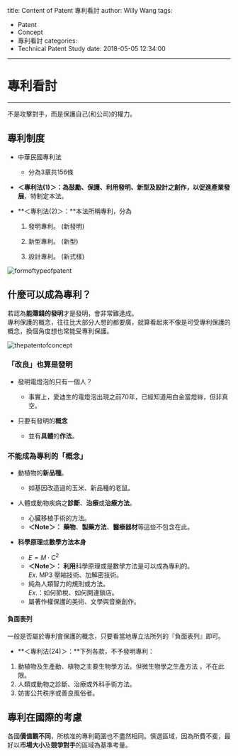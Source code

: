 title: Content of Patent 專利看討
author: Willy Wang
tags:
  - Patent
  - Concept
  - 專利看討
categories:
  - Technical Patent Study
date: 2018-05-05 12:34:00
---
# 專利看討

---

不是攻擊對手，而是保護自己(和公司)的權力。

## 專利制度

- 中華民國專利法

  - 分為3章共156條



- **＜專利法(1)＞：**為鼓勵、保護、利用發明、新型及設計之創作，以**促進產業發展**，特制定本法。

- **＜專利法(2)＞：**本法所稱專利，分為

  1. 發明專利。 (新發明)

  2. 新型專利。 (新型)
  3. 設計專利。 (新式樣) 



![formoftypeofpatent](\willywangkaa\images\formoftypeofpatent.png)



## 什麼可以成為專利？

若認為**能賺錢的發明**才是發明，會非常難達成。<br>專利保護的概念，往往比大部分人想的都要廣，就算看起來不像是可受專利保護的概念，換個角度想也常能受專利保護。



![thepatentofconcept](\willywangkaa\images\thepatentofconcept.png)



### 「改良」也算是發明

- 發明電燈泡的只有一個人？
  - 事實上，愛迪生的電燈泡出現之前70年，已經知道用白金當燈絲，但非真空。



- 只要有發明的**概念**
  - 並有**具體**的**作法**。



### 不能成為專利的「概念」

- 動植物的**新品種**。

  - 如基因改造過的玉米、新品種的老鼠。
- 人體或動物疾病之**診斷**、**治療**或**治療方法**。

  - 心臟移植手術的方法。
  - **＜Note＞：** **藥物**、**製藥方法**、**醫療器材**等這些不包含在此。
- **科學原理**或**數學方法本身**
  - $E = M\cdot C^2$
  - **＜Note＞：** **利用**科學原理或是數學方法是可以成為專利的。<br>$Ex.$ MP3 壓縮技術、加解密技術。
  - 純為人類智力的規則或方法。<br>$Ex.$：如何節稅、如何開連鎖店。
  - 屬著作權保護的美術、文學與音樂創作。



#### 負面表列

一般是否屬於專利會保護的概念，只要看當地專立法所列的『負面表列』即可。

- **＜專利法(24)＞：**下列各款，不予發明專利：

1. 動植物及生產動、植物之主要生物學方法。但微生物學之生產方法 ，不在此限。
2. 人類或動物之診斷、治療或外科手術方法。 
3. 妨害公共秩序或善良風俗者。 



## 專利在國際的考慮

各國**價值觀不同**，所核准的專利範圍也不盡然相同。慎選區域，因為所費不斐，最好以**市場大小**及**競爭對手**的區域為基準考量。

